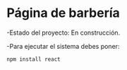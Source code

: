 <h1> Página de barbería </h1>

-Estado del proyecto: En construcción.


-Para ejecutar el sistema debes poner:

````npm install react````
